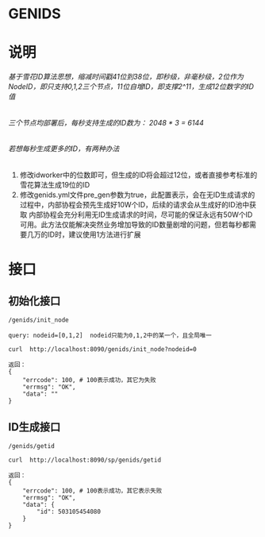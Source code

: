 # GENIDS

# 说明

###### 基于雪花ID算法思想，缩减时间戳41位到38位，即秒级，非毫秒级，2位作为NodeID，即只支持0,1,2三个节点，11位自增ID，即支撑2^11，生成12位数字的ID值

###### 三个节点均部署后，每秒支持生成的ID数为： 2048 * 3 = 6144

###### 若想每秒生成更多的ID，有两种办法
1. 修改idworker中的位数即可，但生成的ID将会超过12位，或者直接参考标准的雪花算法生成19位的ID
2. 修改genids.yml文件pre_gen参数为true，此配置表示，会在无ID生成请求的过程中，内部协程会预先生成好10W个ID，后续的请求会从生成好的ID池中获取
   内部协程会充分利用无ID生成请求的时间，尽可能的保证永远有50W个ID可用。此方法仅能解决突然业务增加导致的ID数量剧增的问题，但若每秒都需要几万的ID时，建议使用1方法进行扩展

# 接口

## 初始化接口

```shell
/genids/init_node

query: nodeid=[0,1,2]  nodeid只能为0,1,2中的某一个，且全局唯一

curl  http://localhost:8090/genids/init_node?nodeid=0

返回：
{
    "errcode": 100, # 100表示成功，其它为失败
    "errmsg": "OK",
    "data": ""
}
```



## ID生成接口

```shell
/genids/getid

curl  http://localhost:8090/sp/genids/getid

返回：
{
    "errcode": 100, # 100表示成功，其它表示失败
    "errmsg": "OK",
    "data": {
        "id": 503105454080
    }
}
```

